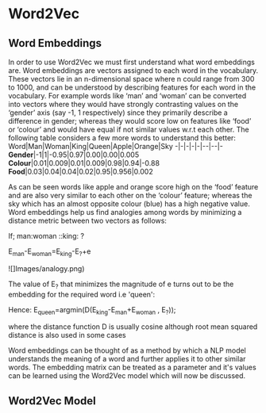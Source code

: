 # Word2Vec
## Word Embeddings
In order to use Word2Vec we must first understand what word embeddings are. Word embeddings are vectors assigned to each word in the vocabulary. These vectors lie in an n-dimensional space where n could range from 300 to 1000, and can be understood by  describing features for each word in the vocabulary.</b>
For example words like ‘man’ and ‘woman’ can be converted into vectors where they would have strongly contrasting values on the ‘gender’ axis  (say -1, 1 respectively) since they primarily describe a difference in gender; whereas they would score low on features like ‘food’ or ‘colour’ and would have equal if not similar values w.r.t each other. The following table considers a few more words to understand this better:</b>
Word|Man|Woman|King|Queen|Apple|Orange|Sky
-|-|-|-|-|--|--|-
**Gender**|-1|1|-0.95|0.97|0.00|0.00|0.005
**Colour**|0.01|0.009|0.01|0.009|0.98|0.94|-0.88
**Food**|0.03|0.04|0.04|0.02|0.95|0.956|0.002</b>

As can be seen words like apple and orange score high on the ‘food’ feature and are also very similar to each other on the ‘colour’ feature; whereas the sky which has an almost opposite colour (blue) has a high negative value.
Word embeddings help us find analogies among words by minimizing a distance metric between two vectors as follows:</b>

If;  man:woman ::king: ?</b>

E<sub>man</sub>-E<sub>woman</sub>=E<sub>king</sub>-E<sub>?</sub>+e </b>

![]Images/analogy.png)

The value of E<sub>?</sub> that minimizes the magnitude of e turns out to be the embedding for the required word i.e 'queen':</b>

Hence: E<sub>queen</sub>=argmin(D(E<sub>king</sub>-E<sub>man</sub>+E<sub>woman</sub> , E<sub>?</sub>)); </b>

where the distance function D is usually cosine although root mean squared distance is also used in some cases</b>

Word embeddings can be thought of as a method by which a NLP model understands the meaning of a word and further applies it to other similar words. The embedding matrix can be treated as a parameter and it's values can be learned using the Word2Vec model which will now be discussed.</b>

## Word2Vec Model
